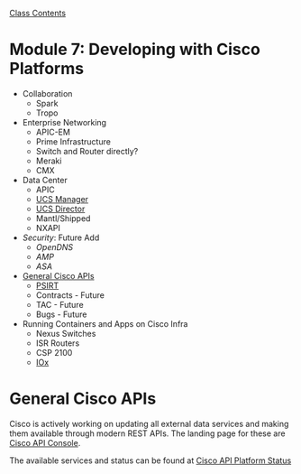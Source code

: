 [Class Contents](../README.md)

# Module 7: Developing with Cisco Platforms

* Collaboration
  * Spark
  * Tropo
* Enterprise Networking
  * APIC-EM
  * Prime Infrastructure
  * Switch and Router directly?
  * Meraki
  * CMX
* Data Center
  * APIC
  * [UCS Manager](UCSProgrammability.md)
  * [UCS Director](/module7/ucsd/README.md)
  * Mantl/Shipped
  * NXAPI
* _Security_: Future Add
  * _OpenDNS_
  * _AMP_
  * _ASA_
* [General Cisco APIs](#general-cisco-apis)
  * [PSIRT](PSIRT.md)
  * Contracts - Future
  * TAC - Future
  * Bugs - Future
* Running Containers and Apps on Cisco Infra
  * Nexus Switches
  * ISR Routers
  * CSP 2100
  * [IOx](IOx.md)

# General Cisco APIs

Cisco is actively working on updating all external data services and making them available through modern REST APIs.  The landing page for these are [Cisco API Console](https://apiconsole.cisco.com).  

The available services and status can be found at [Cisco API Platform Status](https://apiconsole.cisco.com/status)